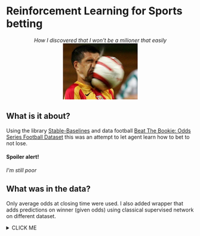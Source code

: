 # Reinforcement Learning for Sports betting

<p align="center">
  <i>How I discovered that I won't be a milioner that easily</i>
  <br/>
 <img src="./imgs/balon-en-la-cara.jpg" alt="drawing" width="200"/>
</p>


## What is it about?

Using the library [Stable-Baselines](https://github.com/hill-a/stable-baselines) and data football [Beat The Bookie: Odds Series Football Dataset](https://www.kaggle.com/austro/beat-the-bookie-worldwide-football-dataset?select=odds_series_b_matches.csv.gz) this was an attempt to let agent learn how to bet to not lose.

#### Spoiler alert!

<i>I'm still poor </i>

## What was in the data?

Only average odds at closing time were used. I also added wrapper that adds predictions on winner (given odds) using classical supervised network on different dataset.

<details><summary>CLICK ME</summary>
<p>

#### yes, even hidden code blocks!

```python
print("hello world!")
```

</p>
</details>









